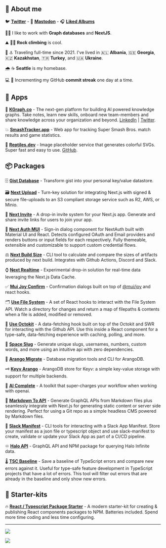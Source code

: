 ## 👋 About me

🐦 **[Twitter](https://twitter.com/linesofcode)** -  🐘  **[Mastodon](https://fosstodon.org/@linesofcode)**  -  🎧  **[Liked Albums](https://open.spotify.com/playlist/7GZBodAv2pyl6c3kJOD8ur?si=5828892bfd514b72)** 



🔬🥼 I like to work with **Graph databases** and **NextJS**.

⛰️ 🧗‍♂️ **Rock climbing** is cool.

🌊 ⚓ Traveling full-time since 2021. I've lived in 🇦🇱 **Albania**, 🇬🇪 **Georgia**, 🇰🇿 **Kazakhstan**, 🇹🇷 **Turkey**, and 🇺🇦 **Ukraine**.

🌧️ ☕ **Seattle** is my homebase.

💻 🚀 Incrementing my GitHub **commit streak** one day at a time.

## 📱 Apps

🧬 **[KGraph.co](https://kgraph.co)** - The next-gen platform for building AI powered knowledge graphs. Take notes, learn new skills, onboard new team-members and share knowledge across your organization and beyond. [LinkedIn](https://www.linkedin.com/company/kgraphco/) | [Twitter](https://twitter.com/kgraphco).

💥 **[SmashTracker.app](https://smashtracker.app)** - Web app for tracking Super Smash Bros. match results and game statistics.

🦎 **[Reptiles.dev](https://reptiles.dev)** - Image placeholder service that generates colorful SVGs. Super fast and easy to use. [GitHub](https://github.com/TimMikeladze/reptiles.dev).

## 📦 Packages

🗄️ **[Gist Database](https://github.com/TimMikeladze/gist-database)** - Transform gist into your personal key/value datastore.

🗃️ **[Next Upload](https://github.com/TimMikeladze/next-upload)** - Turn-key solution for integrating Next.js with signed & secure file-uploads to an S3 compliant storage service such as R2, AWS, or Minio.

📮 **[Next Invite](https://github.com/TimMikeladze/next-invite)** - A drop-in invite system for your Next.js app. Generate and share invite links for users to join your app.

🔐 **[Next Auth MUI](https://github.com/TimMikeladze/next-auth-mui)** - Sign-in dialog component for NextAuth built with Material UI and React. Detects configured OAuth and Email providers and renders buttons or input fields for each respectively. Fully themeable, extensible and customizable to support custom credential flows.

⚖️ **[Next Build Size](https://github.com/TimMikeladze/next-build-size)** - CLI tool to calculate and compare the sizes of artifacts produced by next build. Integrates with Github Actions, Discord and Slack.

⌚️ **[Next Realtime](https://github.com/TimMikeladze/next-realtime)** - Experimental drop-in solution for real-time data leveraging the Next.js Data Cache.

✅ **[Mui Joy Confirm](https://github.com/TimMikeladze/mui-joy-confirm)** - Confirmation dialogs built on top of [@mui/joy](https://mui.com/joy-ui/getting-started/) and react hooks.

🗂️ **[Use File System](https://github.com/TimMikeladze/use-file-system)** - A set of React hooks to interact with the File System API. Watch a directory for changes and return a map of filepaths & contents when a file is added, modified or removed.

🐙 **[Use Octokit](https://github.com/TimMikeladze/use-octokit)** - A data-fetching hook built on top of the Octokit and SWR for interacting with the Github API. Use this inside a React component for a type-safe, data-fetching experience with caching, polling, and more.

🐌 **[Space Slug](https://github.com/TimMikeladze/space-slug)** - Generate unique slugs, usernames, numbers, custom words, and more using an intuitive api with zero dependencies.

🥑 **[Arango Migrate](https://github.com/TimMikeladze/arango-migrate)** - Database migration tools and CLI for ArangoDB.

🗝️ **[Keyv Arango](https://github.com/TimMikeladze/keyv-arango)** - ArangoDB store for Keyv: a simple key-value storage with support for multiple backends.

🤖 **[AI Complete](https://github.com/TimMikeladze/ai-complete)** - A toolkit that super-charges your workflow when working with openai.

📑 **[Markdown To API](https://github.com/TimMikeladze/markdown-to-api)** - Generate GraphQL APIs from Markdown files plus seamlessly integrate with Next.js for generating static content or server side rendering. Perfect for using a Git repo as a simple headless CMS powered by Markdown files.

👖 **[Slack Manifest](https://github.com/TimMikeladze/slack-manifest)** - CLI tools for interacting with a Slack App Manifest. Store your manifest as a json file or typescript object and use slack-manifest to create, validate or update your Slack App as part of a CI/CD pipeline.

♾️ **[Halo API](https://github.com/TimMikeladze/haloapi.dev)** - GraphQL API and NPM package for querying Halo Infinite data.

🌡️ **[TSC Baseline](https://github.com/TimMikeladze/tsc-baseline/)** - Save a baseline of TypeScript errors and compare new errors against it. Useful for type-safe feature development in TypeScript projects that have a lot of errors. This tool will filter out errors that are already in the baseline and only show new errors.

## 🏁 Starter-kits

🔥 **[React / Typescript Package Starter](https://github.com/TimMikeladze/tsup-react-package-starter)** - A modern starter-kit for creating & publishing React components packages to NPM. Batteries included. Spend more time coding and less time configuring.

---
![](https://github-readme-streak-stats.herokuapp.com/?user=TimMikeladze&theme=dark&hide_border=false)<br/>

![](https://github-readme-stats.vercel.app/api?username=TimMikeladze&theme=dark&hide_border=false&include_all_commits=true&count_private=true)<br/>




